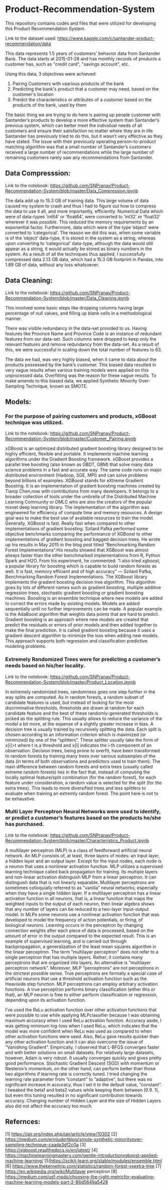 # Product-Recommendation-System
This repository contains codes and files that were utilized for developing this Product Recommendation System.

Link to the dataset used: https://www.kaggle.com/c/santander-product-recommendation/data

This data represents 1.5 years of customers' behavior data from Santander Bank. The data starts at 2015-01-28 and has monthly records of products a customer has, such as "credit card", "savings account", etc.

Using this data, 3 objectives were achieved:
1. Pairing Customers with vaarious products of the bank
2. Predicting the bank's product that a customer may need, based on the customer's location
3. Preidct the characteristics or attributes of a customer based on the products of the bank, used by them

The basic thing we are trying to do here is pairing up people customer with Santander’s products to develop a more effective system than Santander’s previous system, which can better meet the individual needs of all customers and ensure their satisfaction no matter where they are in life. Santander has previously tried to do this, but it wasn’t very effective as they have stated. The issue with their previously operating person-to-product matching algorithm was that a small number of Santander’s customers received a large number of
recommendations while the large number of remaining customers rarely saw any recommendations from Santander.

## Data Compresssion:

Link to the notebook: https://github.com/SNPranay/Product-Recommendation-System/blob/master/Data_Compression.ipynb  

The data add up to 15.3 GB of training data. This large volume of data caused my system to crash and thus I had to figure out how to compress the data to use it all, and more importantly, efficiently. Numerical Data which were of data-types ’int64’ or ’float64’,
were converted to ’int32’ or ’float32’ wherever it was possible. This reduced the memory requirements by an exponential factor.
Furthermore, data which were of the type ’object’ were converted to ’categorical’. The reason we did this was, when some variable is of the ’object’ data-type, it is stored in the system as a string, whereas upon converting to ’categorical’ data-type, although the data would still appear as a string, it would actually be stored as binary numbers in the system. As a result of all the techniques thus applied, I successfully compressed data 2.13 GB data, which had a 15.3 GB footprint in Pandas, into 1.89 GB of data, without any loss whatsoever.

## Data Cleaning:

Link to the notebook: https://github.com/SNPranay/Product-Recommendation-System/blob/master/Data_Cleaning.ipynb  

This involved some basic steps like dropping columns having large percentage of null values, and filling up blank cells in a methodological manner.  

There was visible redundancy in the data-set provided to us. Having features like Province Name and Province Code is an instance of redundant features from our data-set. Such columns were dropped to keep only the relevant features and remove redundancy from the data-set. As a result of this, we were successful in scaling down the total number of features to 63.  

The data we had, was very highly biased, when it came to data about the products possessed by the bank’s customer. This biased data resulted in very vague results when various training models were applied on this unprocessed data. Overfitting was the reason for these vague results. To make amends to this biased data, we applied Synthetic Minority Over-Sampling Technique, known as SMOTE.  

## Models:

### For the purpose of pairing customers and products, xGBoost technique was utilized.  

Link to the notebook: https://github.com/SNPranay/Product-Recommendation-System/blob/master/Customer_Pairing.ipynb  

xGBoost is an optimized distributed gradient boosting library designed to be highly efficient, flexible and portable. It implements machine learning algorithms under the Gradient Boosting framework. xGBoost provides a parallel tree boosting (also known as GBDT, GBM) that solve many data science problems in a fast and accurate way. The same code runs on major distributed environment (Hadoop, SGE, MPI) and can solve problems beyond billions of examples. XGBoost stands for eXtreme Gradient Boosting. It is an implementation of gradient boosting machines created by Tianqi Chen,now with contributions from many developers. It belongs to a broader collection of tools under the umbrella of the Distributed Machine Learning Community or DMLC who are also the creators of the popular mxnet deep learning library. The implementation of the algorithm was engineered for efficiency of compute time and memory resources. A design goal was to make the best use of available resources to train the model. Generally, XGBoost is fast. Really fast when compared to other implementations of gradient boosting. Szilard Pafka performed some objective benchmarks comparing the performance of XGBoost to other implementations of gradient boosting and bagged decision trees. He wrote up his results in May 2015 in the blog post titled “Benchmarking Random Forest Implementations“.His results showed that XGBoost was almost always faster than the other benchmarked implementations from R, Python Spark and H2O. From his experiment, he commented: ”I also tried xgboost, a popular library for boosting which is capable to build random forests as well. It is fast, memory efficient and of high accuracy” — Szilard Pafka, Benchmarking Random Forest Implementations. The XGBoost library implements the gradient boosting decision tree algorithm. This algorithm goes by lots of different names such as gradient boosting, multiple additive regression trees, stochastic gradient boosting or gradient boosting machines. Boosting is an ensemble technique where new models are added to correct the errors made by existing models. Models are added sequentially until no further improvements can be made. A popular example is the AdaBoost algorithm that weights data points that are hard to predict. Gradient boosting is an approach where new models are created that predict the residuals or errors of prior models and then added together to make the final prediction. It is called gradient boosting because it uses a gradient descent algorithm to minimize the loss when adding new models. This approach supports both regression and classification predictive modeling problems.  

### Extremely Randomized Trees were for predicting a customer’s needs based on his/her locality.  

Link to the notebook: https://github.com/SNPranay/Product-Recommendation-System/blob/master/Product_Location.ipynb  

In extremely randomized trees, randomness goes one step further in the way splits are computed. As in random forests, a random subset of candidate features is used, but instead of looking for the most discriminative thresholds, thresholds are drawn at random for each candidate feature and the best of these randomly-generated thresholds is picked as the splitting rule. This usually allows to reduce the variance of the model a bit more, at the expense of a slightly greater increase in bias. A decision tree is usually trained by recursively splitting the data. Each split is chosen according to an information criterion which is maximized (or minimized) by one of the “splitters”. These splitter usually take the form of x[i]>t where t is a threshold and x[i] indicates the i-th component of an observation. Decision trees, being prone to overfit, have been transformed to random forests by training many trees over various subsamples of the data (in terms of both observations and predictors used to train them). The main difference between random forests and extra trees (usually called extreme random forests) lies in the fact that, instead of computing the locally optimal feature/split combination (for the random forest), for each feature under consideration, a random value is selected for the split (for the extra trees). This leads to more diversified trees and less splitters to evaluate when training an extremly random forest. The point here is not to be exhaustive.  

### Multi Layer Perceptron Neural Networks were used to identify, or predict a customer’s features based on the products he/she has purchased.  

Link to the notebook: https://github.com/SNPranay/Product-Recommendation-System/blob/master/Characteristics_Product.ipynb  

A multilayer perceptron (MLP) is a class of feedforward artificial neural network. An MLP consists of, at least, three layers of nodes: an input layer, a hidden layer and an output layer. Except for the input nodes, each node is a neuron that uses a nonlinear activation function. MLP utilizes a supervised learning technique called back propagation for training. Its multiple layers and non-linear activation distinguish MLP from a linear perceptron. It can distinguish data that is not linearly separable. Multilayer perceptrons are sometimes colloquially referred to as ”vanilla” neural networks, especially when they have a single hidden layer. If a multilayer perceptron has a linear activation function in all neurons, that is, a linear function that maps the weighted inputs to the output of each neuron, then linear algebra shows that any number of layers can be reduced to a two-layer input-output model. In MLPs some neurons use a nonlinear activation function that was developed to model the frequency of action potentials, or firing, of biological neurons. Learning occurs in the perceptron by changing connection weights after each piece of data is processed, based on the amount of error in the output compared to the expected result. This is an example of supervised learning, and is carried out through backpropagation, a generalization of the least mean squares algorithm in the linear perceptron. The term ”multilayer perceptron” does not refer to a single perceptron that has multiple layers. Rather, it contains many perceptrons that are organized into layers. An alternative is ”multilayer perceptron network”. Moreover, MLP ”perceptrons” are not perceptrons in the strictest possible sense. True perceptrons are formally a special case of artificial neurons that use a threshold activation function such as the Heaviside step function. MLP perceptrons can employ arbitrary activation functions. A true perceptron performs binary classification (either this or that), an MLP neuron is free to either perform classification or regression, depending upon its activation function.  

I’ve used the ReLu activation function over other activation functions that were possible to use while applying MLPclassifier because I was obtaining maximum accuracy when I used ReLu activation function. Accuracy aside, I was getting minimum log-loss when I used ReLu, which indicates that the model was more confident when ReLu was used as compared to when other activation functions were used. Also, ReLu gave results quicker than any other activation function and it can also overcome the issue of ”Vanishing Gradient”. Empirically, I observed that L-BFGS converges faster and with better solutions on small datasets. For relatively large datasets, however, Adam is very robust. It usually converges quickly and gives pretty good performance. Stochastic Gradient Descent (SGD) with momentum or Nesterov’s momentum, on the other hand, can perform better than those two algorithms if learning rate is correctly tuned. I tried changing the learning rate parameter from ”constant” to ”adaptive”, but there was no significant increase in accuracy, thus I set it to the default value, ”constant”. I tweaked the beta1 and beta2 values while keeping them between \[0.9. 1), but even this tuning resulted in no significant contribution towards accuracy. Changing number of Hidden Layer and the size of Hidden Layers also did not affect the accuracy too much.

## Refernces:  

[1] https://jair.org/index.php/jair/article/view/10302
[2] https://medium.com/erinludertblog/smote-synthetic-minorityover-sampling-technique-caada3df2c0a
[3] https://xgboost.readthedocs.io/en/latest/
[4] https://machinelearningmastery.com/gentle-introductionxgboost-applied-machine-learning/
[5]https://scikit-learn.org/stable/modules/ensemble.html
[6] https://www.thekerneltrip.com/statistics/random-forest-vsextra-tree
[7] https://en.wikipedia.org/wiki/Multilayer perceptron
[8] https://medium.com/usf-msds/choosing-the-right-metricfor-evaluating-machine-learning-models-part-2-86d5649a5428
